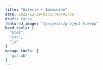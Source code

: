 ```yaml
---
title: "Galerie • Immaculeé"
date: 2022-12-29T02:57:43+01:00
draft: false
featured_image: "/projects/project-4.webp"
hard_tools: [
  "html",
  "css",
  "js"
]
manage_tools: [
  "github"
]
---
```

